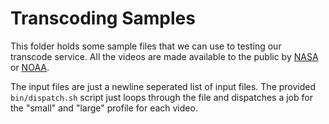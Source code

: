 # Transcoding Samples

This folder holds some sample files that we can use to testing our transcode service.
All the videos are made available to the public by [NASA](https://www.nasa.gov) or [NOAA](http://www.noaa.gov).

The input files are just a newline seperated list of input files. The provided `bin/dispatch.sh` script just loops through the file and dispatches a job for the "small" and "large" profile for each video.

